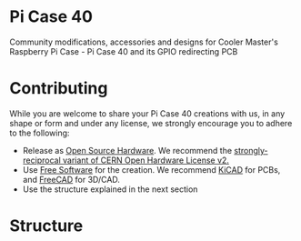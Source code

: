 # Pi Case 40  

Community modifications, accessories and designs for Cooler Master's Raspberry Pi Case - Pi Case 40 and its GPIO redirecting PCB  

# Contributing

While you are welcome to share your Pi Case 40 creations with us, in any shape or form and under any license, we strongly encourage you to adhere to the following:

 - Release as [Open Source Hardware](https://www.oshwa.org/definition/). We recommend the [strongly-reciprocal variant of CERN Open Hardware License v2.](https://ohwr.org/project/cernohl/wikis/Documents/CERN-OHL-version-2)
 - Use [Free Software](https://www.gnu.org/philosophy/free-sw.en.html) for the creation. We recommend [KiCAD](https://kicad.org/) for PCBs, and [FreeCAD](https://www.freecadweb.org/) for 3D/CAD.
- Use the structure explained in the next section

# Structure
